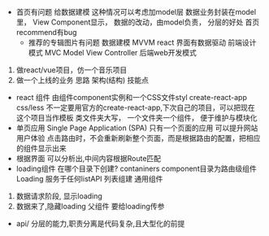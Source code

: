 - 首页有问题
给数据建模  这种情况可以考虑加model层
数据业务封装在model里，
View Component显示，
数据的改动，由model负责， 分层的好处
    首页recommend有bug
    - 推荐的专辑图片有问题
    数据建模
    MVVM react 界面有数据驱动 前端设计模式
    MVC  Model View Controller 后端web开发模式 
1. 做react/vue项目，仿一个音乐项目
2. 做一个上线的业务  思路 架构(结构)  技能点

- react 组件  由组件component实例和一个CSS文件styl
    create-react-app  css/less
    不一定要用官方的create-react-app,下次自己的项目，可以把现在这个项目当作模板
    类文件夹大写，  一个文件夹一个组件， 便于维护与模块化
- 单页应用  Single  Page  Application (SPA) 只有一个页面的应用
    可以提升网站用户体验
    点击路由时，不会重新刷新整个页面，而是根据路由的配置，把相应的组件显示出来
- 根据界面  可以分析出,中间内容根据Route匹配
- loading组件 在哪个目录下创建?
    contaniners
    component目录为路由级组件
    Loading 服务于任何listAPI 列表组建  通用组件

1. 数据请求阶段, 显示loading
2. 数据来了,隐藏loading
父组件 要给loading传参

- api/ 分层的能力,职责分离是代码复杂,且大型化的前提